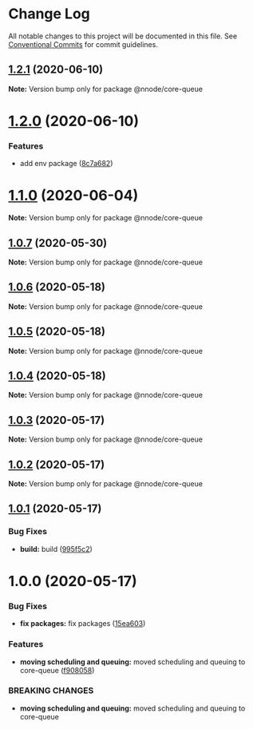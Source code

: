 # Change Log

All notable changes to this project will be documented in this file.
See [Conventional Commits](https://conventionalcommits.org) for commit guidelines.

## [1.2.1](https://github.com/nativecode-dev/sosus/compare/@nnode/core-queue@1.2.0...@nnode/core-queue@1.2.1) (2020-06-10)

**Note:** Version bump only for package @nnode/core-queue





# [1.2.0](https://github.com/nativecode-dev/sosus/compare/@nnode/core-queue@1.1.0...@nnode/core-queue@1.2.0) (2020-06-10)


### Features

* add env package ([8c7a682](https://github.com/nativecode-dev/sosus/commit/8c7a682d2b3d0ad513d0610fecf365b4922d9ac6))





# [1.1.0](https://github.com/nativecode-dev/sosus/compare/@nnode/core-queue@1.1.0-next.2...@nnode/core-queue@1.1.0) (2020-06-04)

**Note:** Version bump only for package @nnode/core-queue





## [1.0.7](https://github.com/nativecode-dev/sosus/compare/@nnode/core-queue@1.0.7-next.0...@nnode/core-queue@1.0.7) (2020-05-30)

**Note:** Version bump only for package @nnode/core-queue





## [1.0.6](https://github.com/nativecode-dev/sosus/compare/@nnode/core-queue@1.0.6-next.0...@nnode/core-queue@1.0.6) (2020-05-18)

**Note:** Version bump only for package @nnode/core-queue





## [1.0.5](https://github.com/nativecode-dev/sosus/compare/@nnode/core-queue@1.0.5-next.0...@nnode/core-queue@1.0.5) (2020-05-18)

**Note:** Version bump only for package @nnode/core-queue





## [1.0.4](https://github.com/nativecode-dev/sosus/compare/@nnode/core-queue@1.0.4-next.0...@nnode/core-queue@1.0.4) (2020-05-18)

**Note:** Version bump only for package @nnode/core-queue





## [1.0.3](https://github.com/nativecode-dev/sosus/compare/@nnode/core-queue@1.0.3-next.0...@nnode/core-queue@1.0.3) (2020-05-17)

**Note:** Version bump only for package @nnode/core-queue





## [1.0.2](https://github.com/nativecode-dev/sosus/compare/@nnode/core-queue@1.0.2-next.1...@nnode/core-queue@1.0.2) (2020-05-17)

**Note:** Version bump only for package @nnode/core-queue





## [1.0.1](https://github.com/nativecode-dev/sosus/compare/@nnode/core-queue@1.0.0...@nnode/core-queue@1.0.1) (2020-05-17)


### Bug Fixes

* **build:** build ([995f5c2](https://github.com/nativecode-dev/sosus/commit/995f5c23ffcc9b10bd5a7f73448ebb7fa8d56677))





# 1.0.0 (2020-05-17)


### Bug Fixes

* **fix packages:** fix packages ([15ea603](https://github.com/nativecode-dev/sosus/commit/15ea60319cd5e84abc06cb3d05d3b044b546cd5a))


### Features

* **moving scheduling and queuing:** moved scheduling and queuing to core-queue ([f908058](https://github.com/nativecode-dev/sosus/commit/f908058fd982e078ffc3463b41f2c63451277060))


### BREAKING CHANGES

* **moving scheduling and queuing:** moved scheduling and queuing to core-queue
